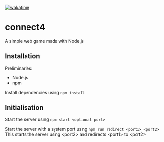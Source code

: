[![wakatime](https://wakatime.com/badge/github/eErr0Re/connect-4.svg)](https://wakatime.com/badge/github/eErr0Re/connect-4)
# connect4
A simple web game made with Node.js

## Installation
Preliminaries:
* Node.js
* npm

Install dependencies using `npm install`

## Initialisation

Start the server using `npm start <optional port>`

Start the server with a system port using `npm run redirect <port1> <port2>`<br>
This starts the server using &lt;port2&gt; and redirects &lt;port1&gt; to &lt;port2&gt;